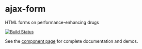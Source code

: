 ajax-form
=========

HTML forms on performance-enhancing drugs

[![Build Status](https://travis-ci.org/garstasio/ajax-form.svg?branch=master)](https://travis-ci.org/garstasio/ajax-form)

See the [component page](http://softwaregarstasio.com/ajax-form) for complete documentation and demos.
